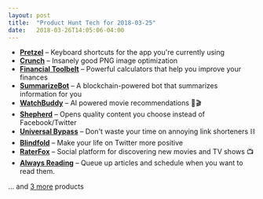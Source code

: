 ```yaml
---
layout: post
title:  "Product Hunt Tech for 2018-03-25"
date:   2018-03-26T14:05:06-04:00
---
```


* **[Pretzel](https://www.producthunt.com/posts/pretzel?utm_campaign=producthunt-api&utm_medium=api&utm_source=Application%3A+Daily+Digest+RSS+%28ID%3A+3202%29)** – Keyboard shortcuts for the app you're currently using
* **[Crunch](https://www.producthunt.com/posts/crunch-4?utm_campaign=producthunt-api&utm_medium=api&utm_source=Application%3A+Daily+Digest+RSS+%28ID%3A+3202%29)** – Insanely good PNG image optimization
* **[Financial Toolbelt](https://www.producthunt.com/posts/financial-toolbelt?utm_campaign=producthunt-api&utm_medium=api&utm_source=Application%3A+Daily+Digest+RSS+%28ID%3A+3202%29)** – Powerful calculators that help you improve your finances
* **[SummarizeBot](https://www.producthunt.com/posts/summarizebot?utm_campaign=producthunt-api&utm_medium=api&utm_source=Application%3A+Daily+Digest+RSS+%28ID%3A+3202%29)** – A blockchain-powered bot that summarizes information for you
* **[WatchBuddy](https://www.producthunt.com/posts/watchbuddy?utm_campaign=producthunt-api&utm_medium=api&utm_source=Application%3A+Daily+Digest+RSS+%28ID%3A+3202%29)** – AI powered movie recommendations 🍿🎬
* **[Shepherd](https://www.producthunt.com/posts/shepherd-2?utm_campaign=producthunt-api&utm_medium=api&utm_source=Application%3A+Daily+Digest+RSS+%28ID%3A+3202%29)** – Opens quality content you choose instead of Facebook/Twitter
* **[Universal Bypass](https://www.producthunt.com/posts/universal-bypass?utm_campaign=producthunt-api&utm_medium=api&utm_source=Application%3A+Daily+Digest+RSS+%28ID%3A+3202%29)** – Don't waste your time on annoying link shorteners ⛓️
* **[Blindfold](https://www.producthunt.com/posts/blindfold-2?utm_campaign=producthunt-api&utm_medium=api&utm_source=Application%3A+Daily+Digest+RSS+%28ID%3A+3202%29)** – Make your life on Twitter more positive
* **[RaterFox](https://www.producthunt.com/posts/raterfox-1?utm_campaign=producthunt-api&utm_medium=api&utm_source=Application%3A+Daily+Digest+RSS+%28ID%3A+3202%29)** – Social platform for discovering new movies and TV shows  📺
* **[Always Reading](https://www.producthunt.com/posts/always-reading?utm_campaign=producthunt-api&utm_medium=api&utm_source=Application%3A+Daily+Digest+RSS+%28ID%3A+3202%29)** – Queue up articles and schedule when you want to read them.

… and [3 more](https://www.producthunt.com/tech) products